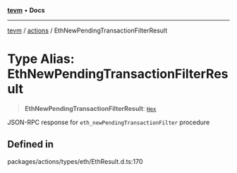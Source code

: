 [**tevm**](../../README.md) • **Docs**

***

[tevm](../../modules.md) / [actions](../README.md) / EthNewPendingTransactionFilterResult

# Type Alias: EthNewPendingTransactionFilterResult

> **EthNewPendingTransactionFilterResult**: [`Hex`](Hex.md)

JSON-RPC response for `eth_newPendingTransactionFilter` procedure

## Defined in

packages/actions/types/eth/EthResult.d.ts:170

